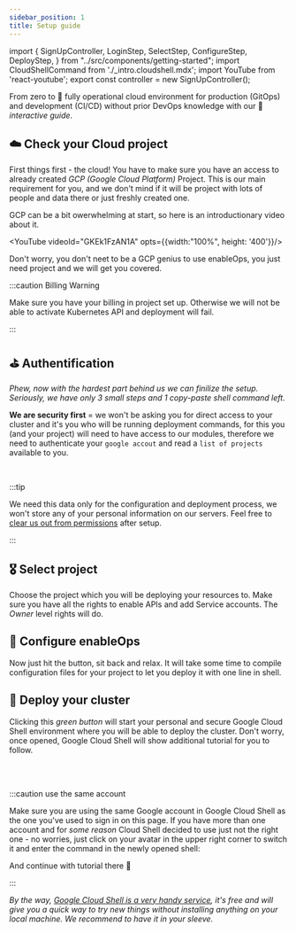 ```yaml
---
sidebar_position: 1
title: Setup guide
---
```


import {
SignUpController,
LoginStep,
SelectStep,
ConfigureStep,
DeployStep,
} from "../src/components/getting-started";
import CloudShellCommand from './\_intro.cloudshell.mdx';
import YouTube from 'react-youtube';
export const controller = new SignUpController();

From zero to 🚀 fully operational cloud environment for production (GitOps) and development (CI/CD) without prior DevOps knowledge with our 🤖 _interactive guide_.

## ☁️ Check your Cloud project

First things first - the cloud! You have to make sure you have an access to already created _GCP (Google Cloud Platform)_ Project. This is our main requirement for you, and we don't mind if it will be project with lots of people and data there or just freshly created one.

GCP can be a bit owerwhelming at start, so here is an introductionary video about it.

<YouTube videoId="GKEk1FzAN1A" opts={{width:"100%", height: '400'}}/>

Don't worry, you don't neet to be a GCP genius to use enableOps, you just need project and we will get you covered.

:::caution Billing Warning

Make sure you have your billing in project set up. Otherwise we will not be able to activate Kubernetes API and deployment will fail.

:::

## ⛳️ Authentification

_Phew, now with the hardest part behind us we can finilize the setup. Seriously, we have only 3 small steps and 1 copy-paste shell command left._

**We are security first** = we won't be asking you for direct access to your cluster and it's you who will be running deployment commands, for this you (and your project) will need to have access to our modules, therefore we need to authenticate your `google accout` and read a `list of projects` available to you.

<LoginStep controller={controller}/>

<br />

:::tip

We need this data only for the configuration and deployment process, we won't store any of your personal information on our servers. Feel free to [clear us out from permissions](https://myaccount.google.com/permissions) after setup.

:::

## 🎖 Select project

Choose the project which you will be deploying your resources to. Make sure you have all the rights to enable APIs and add Service accounts. The _Owner_ level rights will do.

<SelectStep controller={controller}/>

## 🧬 Configure enableOps

Now just hit the button, sit back and relax. It will take some time to compile configuration files for your project to let you deploy it with one line in shell.

<ConfigureStep controller={controller}/>

## 🚀 Deploy your cluster

Clicking this _green button_ will start your personal and secure Google Cloud Shell environment where you will be able to deploy the cluster. Don't worry, once opened, Google Cloud Shell will show additional tutorial for you to follow.

<DeployStep controller={controller}/>

<br />
<br />

:::caution use the same account

Make sure you are using the same Google account in Google Cloud Shell as the one you've used to sign in on this page. If you have more than one account and for _some reason_ Cloud Shell decided to use just not the right one - no worries, just click on your avatar in the upper right corner to switch it and enter the command in the newly opened shell:

<CloudShellCommand />

And continue with tutorial there 🖖

:::

_By the way, [Google Cloud Shell is a very handy service](https://cloud.google.com/shell#features), it's free and will give you a quick way to try new things without installing anything on your local machine. We recommend to have it in your sleeve._
